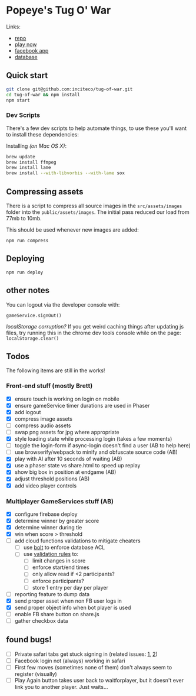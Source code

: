 # Popeye's Tug O' War

Links:
- [repo](https://github.com/inciteco/tug-of-war)
- [play now](https://popeyes-tug-o-war.firebaseapp.com)
- [facebook app](https://developers.facebook.com/apps/472656139771979/dashboard/)
- [database](https://console.firebase.google.com/u/0/project/popeyes-tug-o-war/database/data)

## Quick start

```sh
git clone git@github.com:inciteco/tug-of-war.git
cd tug-of-war && npm install
npm start
```

### Dev Scripts

There's a few dev scripts to help automate things, to use these you'll want to install these dependencies:

Installing *(on Mac OS X)*:
```sh
brew update
brew install ffmpeg
brew install lame
brew install --with-libvorbis --with-lame sox
```

## Compressing assets

There is a script to compress all source images in the `src/assets/images` folder into the `public/assets/images`. The initial pass reduced our load from 77mb to 10mb.


This should be used whenever new images are added:

```
npm run compress
```

## Deploying

```
npm run deploy
```

## other notes

You can logout via the developer console with:
```
gameService.signOut()
```

*localStorage corruption?*
If you get weird caching things after updating js files, try running this in the chrome dev tools console while on the page:
`localStorage.clear()`

## Todos

The following items are still in the works!

### Front-end stuff (mostly Brett)
- [x] ensure touch is working on login on mobile
- [x] ensure gameService timer durations are used in Phaser
- [x] add logout
- [x] compress image assets
- [ ] compress audio assets
- [ ] swap png assets for jpg where appropriate
- [x] style loading state while processing login (takes a few moments)
- [ ] toggle the login-form if async-login doesn't find a user (AB to help here)
- [ ] use browserify/webpack to minify and obfuscate source code (AB)
- [x] play with AI after 10 seconds of waiting (AB)
- [x] use a phaser state vs share.html to speed up replay
- [x] show big box in position at endgame (AB)
- [x] adjust threshold positions (AB)
- [x] add video player controls

### Multiplayer GameServices stuff (AB)
- [x] configure firebase deploy
- [x] determine winner by greater score
- [x] determine winner during tie
- [x] win when score > threshold
- [ ] add cloud functions validations to mitigate cheaters
  - [ ] use [bolt](https://github.com/firebase/bolt/blob/master/docs/language.md) to enforce database ACL
  - [ ] use [validation rules](https://firebase.google.com/docs/database/security/) to:
    - [ ] limit changes in score
    - [ ] enforce start/end times
    - [ ] only allow read if <2 participants?
    - [ ] enforce participants?
    - [ ] store 1 entry per day per player
- [ ] reporting feature to dump data
- [x] send proper asset when non FB user logs in
- [x] send proper object info when bot player is used
- [ ] enable FB share button on share.js
- [ ] gather checkbox data

## found bugs!
- [ ] Private safari tabs get stuck signing in (related issues:  [1](https://stackoverflow.com/questions/28283221/firebase-authdata-from-third-party-authentication-is-always-null-in-mobile-safar), [2](https://github.com/firebase/firebaseui-web/issues/51))
- [ ] Facebook login not (always) working in safari
- [ ] First few moves (sometimes none of them) don't always seem to register (visually)
- [ ] Play Again button takes user back to waitforplayer, but it doesn't ever link you to another player. Just waits...
